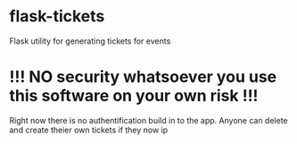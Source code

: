 # flask-tickets
Flask utility for generating tickets for events


# !!! NO security whatsoever you use this software on your own risk !!!
Right now there is no authentification build in to the app. Anyone can delete and create theier own tickets if they now ip

